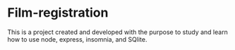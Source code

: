 # Film-registration

This is a project created and developed with the purpose to study and learn how to use node, express, insomnia, and SQlite.
